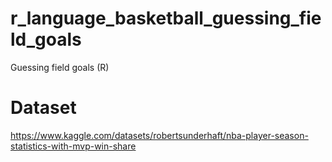 # r_language_basketball_guessing_field_goals
Guessing field goals (R)

# Dataset
https://www.kaggle.com/datasets/robertsunderhaft/nba-player-season-statistics-with-mvp-win-share
